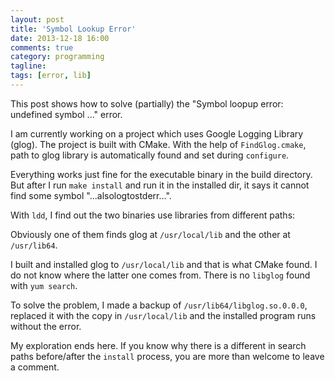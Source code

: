 ```yaml
---
layout: post
title: 'Symbol Lookup Error'
date: 2013-12-18 16:00
comments: true
category: programming
tagline: 
tags: [error, lib]
---
```


This post shows how to solve (partially) the "Symbol loopup error: undefined symbol ..." error.

I am currently working on a project which uses Google Logging Library (glog). The project is built with CMake. With the help of `FindGlog.cmake`, path to glog library is automatically found and set during `configure`.

Everything works just fine for the executable binary in the build directory. But after I run `make install` and run it in the installed dir, it says it cannot find some symbol "...alsologtostderr...".

With `ldd`, I find out the two binaries use libraries from different paths:

<script src="https://gist.github.com/edwardtoday/8018860.js"></script>

Obviously one of them finds glog at `/usr/local/lib` and the other at `/usr/lib64`.

I built and installed glog to `/usr/local/lib` and that is what CMake found. I do not know where the latter one comes from. There is no `libglog` found with `yum search`.

To solve the problem, I made a backup of `/usr/lib64/libglog.so.0.0.0`, replaced it with the copy in `/usr/local/lib` and the installed program runs without the error.

My exploration ends here. If you know why there is a different in search paths before/after the `install` process, you are more than welcome to leave a comment.
